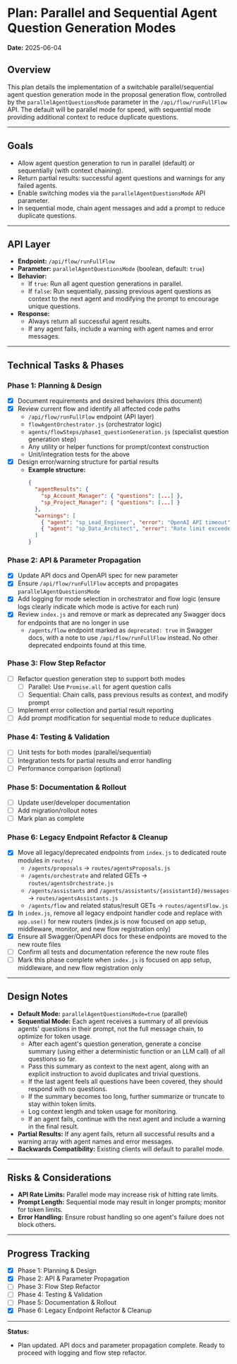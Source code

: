 # Plan: Parallel and Sequential Agent Question Generation Modes

**Date:** 2025-06-04

## Overview

This plan details the implementation of a switchable parallel/sequential agent question generation mode in the proposal generation flow, controlled by the `parallelAgentQuestionsMode` parameter in the `/api/flow/runFullFlow` API. The default will be parallel mode for speed, with sequential mode providing additional context to reduce duplicate questions.

---

## Goals
- Allow agent question generation to run in parallel (default) or sequentially (with context chaining).
- Return partial results: successful agent questions and warnings for any failed agents.
- Enable switching modes via the `parallelAgentQuestionsMode` API parameter.
- In sequential mode, chain agent messages and add a prompt to reduce duplicate questions.

---

## API Layer
- **Endpoint:** `/api/flow/runFullFlow`
- **Parameter:** `parallelAgentQuestionsMode` (boolean, default: `true`)
- **Behavior:**
  - If `true`: Run all agent question generations in parallel.
  - If `false`: Run sequentially, passing previous agent questions as context to the next agent and modifying the prompt to encourage unique questions.
- **Response:**
  - Always return all successful agent results.
  - If any agent fails, include a warning with agent names and error messages.

---

## Technical Tasks & Phases

### Phase 1: Planning & Design
- [x] Document requirements and desired behaviors (this document)
- [x] Review current flow and identify all affected code paths
    - `/api/flow/runFullFlow` endpoint (API layer)
    - `flowAgentOrchestrator.js` (orchestrator logic)
    - `agents/flowSteps/phase1_questionGeneration.js` (specialist question generation step)
    - Any utility or helper functions for prompt/context construction
    - Unit/integration tests for the above
- [x] Design error/warning structure for partial results
    - **Example structure:**
      ```json
      {
        "agentResults": {
          "sp_Account_Manager": { "questions": [...] },
          "sp_Project_Manager": { "questions": [...] }
        },
        "warnings": [
          { "agent": "sp_Lead_Engineer", "error": "OpenAI API timeout" },
          { "agent": "sp_Data_Architect", "error": "Rate limit exceeded" }
        ]
      }
      ```

### Phase 2: API & Parameter Propagation
- [x] Update API docs and OpenAPI spec for new parameter
- [x] Ensure `/api/flow/runFullFlow` accepts and propagates `parallelAgentQuestionsMode`
- [x] Add logging for mode selection in orchestrator and flow logic (ensure logs clearly indicate which mode is active for each run)
- [x] Review `index.js` and remove or mark as deprecated any Swagger docs for endpoints that are no longer in use
    - `/agents/flow` endpoint marked as `deprecated: true` in Swagger docs, with a note to use `/api/flow/runFullFlow` instead. No other deprecated endpoints found at this time.

### Phase 3: Flow Step Refactor
- [ ] Refactor question generation step to support both modes
  - [ ] Parallel: Use `Promise.all` for agent question calls
  - [ ] Sequential: Chain calls, pass previous results as context, and modify prompt
- [ ] Implement error collection and partial result reporting
- [ ] Add prompt modification for sequential mode to reduce duplicates

### Phase 4: Testing & Validation
- [ ] Unit tests for both modes (parallel/sequential)
- [ ] Integration tests for partial results and error handling
- [ ] Performance comparison (optional)

### Phase 5: Documentation & Rollout
- [ ] Update user/developer documentation
- [ ] Add migration/rollout notes
- [ ] Mark plan as complete

### Phase 6: Legacy Endpoint Refactor & Cleanup
- [x] Move all legacy/deprecated endpoints from `index.js` to dedicated route modules in `routes/`
    - `/agents/proposals` → `routes/agentsProposals.js`
    - `/agents/orchestrate` and related GETs → `routes/agentsOrchestrate.js`
    - `/agents/assistants` and `/agents/assistants/{assistantId}/messages` → `routes/agentsAssistants.js`
    - `/agents/flow` and related status/result GETs → `routes/agentsFlow.js`
- [x] In `index.js`, remove all legacy endpoint handler code and replace with `app.use()` for new routers (index.js is now focused on app setup, middleware, monitor, and new flow registration only)
- [x] Ensure all Swagger/OpenAPI docs for these endpoints are moved to the new route files
- [ ] Confirm all tests and documentation reference the new route files
- [ ] Mark this phase complete when `index.js` is focused on app setup, middleware, and new flow registration only

---

## Design Notes
- **Default Mode:** `parallelAgentQuestionsMode=true` (parallel)
- **Sequential Mode:** Each agent receives a summary of all previous agents' questions in their prompt, not the full message chain, to optimize for token usage.
    - After each agent's question generation, generate a concise summary (using either a deterministic function or an LLM call) of all questions so far.
    - Pass this summary as context to the next agent, along with an explicit instruction to avoid duplicates and trivial questions.
    - If the last agent feels all questions have been covered, they should respond with no questions.
    - If the summary becomes too long, further summarize or truncate to stay within token limits.
    - Log context length and token usage for monitoring.
    - If an agent fails, continue with the next agent and include a warning in the final result.
- **Partial Results:** If any agent fails, return all successful results and a warning array with agent names and error messages.
- **Backwards Compatibility:** Existing clients will default to parallel mode.

---

## Risks & Considerations
- **API Rate Limits:** Parallel mode may increase risk of hitting rate limits.
- **Prompt Length:** Sequential mode may result in longer prompts; monitor for token limits.
- **Error Handling:** Ensure robust handling so one agent's failure does not block others.

---

## Progress Tracking
- [x] Phase 1: Planning & Design
- [x] Phase 2: API & Parameter Propagation
- [ ] Phase 3: Flow Step Refactor
- [ ] Phase 4: Testing & Validation
- [ ] Phase 5: Documentation & Rollout
- [x] Phase 6: Legacy Endpoint Refactor & Cleanup

---

**Status:**
- Plan updated. API docs and parameter propagation complete. Ready to proceed with logging and flow step refactor.
